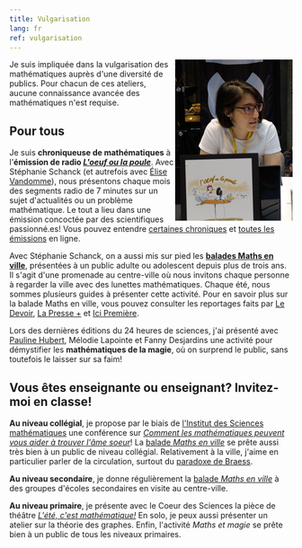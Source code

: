 ```yaml
---
title: Vulgarisation
lang: fr
ref: vulgarisation
---
```


<img style="float: right;" src="image_nadia_radio.png" title="Dans le cadre d'un enregistrement de L'oeuf ou la poule, lors du Congrès de l'ACFAS, en 2016.">

Je suis impliquée dans la vulgarisation des mathématiques auprès d'une diversité de publics. Pour chacun de ces ateliers, aucune connaissance avancée des mathématiques n'est requise.

## Pour tous
Je suis **chroniqueuse de mathématiques** à l'**émission de radio [_L'oeuf ou la poule_](http://www.loeufoulapoule.org)**. Avec Stéphanie Schanck (et autrefois avec [Élise Vandomme](http://lacim.uqam.ca/~elise.vandomme/index.html)), nous présentons chaque mois des segments radio de 7 minutes sur un sujet d'actualités ou un problème mathématique. Le tout a lieu dans une émission concoctée par des scientifiques passionné.es! Vous pouvez entendre [certaines chroniques](http://loeufoulapoule.org/category/chroniques/maths/) et [toutes les émissions](http://www.choq.ca/emissions-details/loeuf-ou-la-poule/) en ligne.

Avec Stéphanie Schanck, on a aussi mis sur pied les **[balades Maths en ville](http://coeurdessciences.uqam.ca/component/eventlist/details/765-maths-en-ville.html)**, présentées à un public adulte ou adolescent depuis plus de trois ans. Il s'agit d'une promenade au centre-ville où nous invitons chaque personne à regarder la ville avec des lunettes mathématiques. Chaque été, nous sommes plusieurs guides à présenter cette activité. Pour en savoir plus sur la balade Maths en ville, vous pouvez consulter les reportages faits par [Le Devoir](https://www.ledevoir.com/vivre/560780/la-balade-maths-en-ville-devoile-montreal-sous-un-angle-mathematique), [La Presse +](http://plus.lapresse.ca/screens/8cf33e5b-e559-4865-9fe2-55ddac82f84e__7C___0.html) et [Ici Première](http://ici.radio-canada.ca/emissions/les_annees_lumiere/2015-2016/chronique.asp?idChronique=410900).

Lors des dernières éditions du 24 heures de sciences, j'ai présenté avec [Pauline Hubert](http://phubert.github.io), Mélodie Lapointe et Fanny Desjardins une activité pour démystifier les **mathématiques de la magie**, où on surprend le public, sans toutefois le laisser sur sa faim!

## Vous êtes enseignante ou enseignant? **Invitez-moi en classe!**

**Au niveau collégial**, je propose par le biais de [l'Institut des Sciences mathématiques](http://ism.uqam.ca/accueil/outreach/#1492) une conférence sur _[Comment les mathématiques peuvent vous aider à trouver l'âme soeur](maths-de-l-amour.pdf)_! La [balade _Maths en ville_](http://coeurdessciences.uqam.ca/balades-scientifiques-groupes-scolaires.html) se prête aussi très bien à un public de niveau collégial. Relativement à la ville, j'aime en particulier parler de la circulation, surtout du [paradoxe de Braess](Braesss-paradox.pdf).


**Au niveau secondaire**, je donne régulièrement la [balade _Maths en ville_](http://coeurdessciences.uqam.ca/balades-scientifiques-groupes-scolaires.html) à des groupes d'écoles secondaires en visite au centre-ville.

**Au niveau primaire**, je présente avec le Coeur des Sciences la pièce de théâtre [_L'été, c'est mathématique!_](http://coeurdessciences.uqam.ca/component/eventlist/details/710-l-ete-c-est-mathematique.html) En solo, je peux aussi présenter un atelier sur la théorie des graphes. Enfin, l'activité _Maths et magie_ se prête bien à un public de tous les niveaux primaires.


